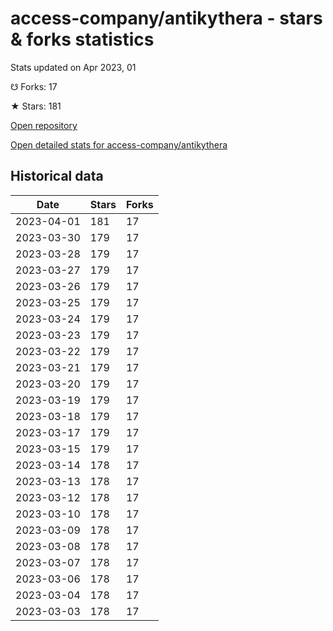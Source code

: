 # access-company/antikythera - stars & forks statistics

Stats updated on Apr 2023, 01

☋ Forks: 17

★ Stars: 181

[Open repository](https://github.com/access-company/antikythera)

[Open detailed stats for access-company/antikythera](https://reviewgithub.com/rep/access-company/antikythera)

## Historical data
| Date | Stars | Forks |
|------|-------|-------|
| 2023-04-01 | 181 | 17 | 
| 2023-03-30 | 179 | 17 | 
| 2023-03-28 | 179 | 17 | 
| 2023-03-27 | 179 | 17 | 
| 2023-03-26 | 179 | 17 | 
| 2023-03-25 | 179 | 17 | 
| 2023-03-24 | 179 | 17 | 
| 2023-03-23 | 179 | 17 | 
| 2023-03-22 | 179 | 17 | 
| 2023-03-21 | 179 | 17 | 
| 2023-03-20 | 179 | 17 | 
| 2023-03-19 | 179 | 17 | 
| 2023-03-18 | 179 | 17 | 
| 2023-03-17 | 179 | 17 | 
| 2023-03-15 | 179 | 17 | 
| 2023-03-14 | 178 | 17 | 
| 2023-03-13 | 178 | 17 | 
| 2023-03-12 | 178 | 17 | 
| 2023-03-10 | 178 | 17 | 
| 2023-03-09 | 178 | 17 | 
| 2023-03-08 | 178 | 17 | 
| 2023-03-07 | 178 | 17 | 
| 2023-03-06 | 178 | 17 | 
| 2023-03-04 | 178 | 17 | 
| 2023-03-03 | 178 | 17 | 

